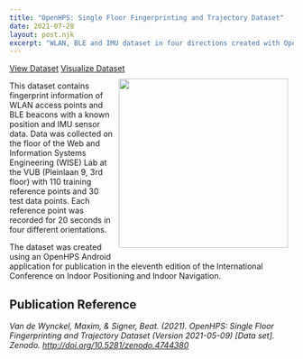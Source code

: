 ```yaml
---
title: "OpenHPS: Single Floor Fingerprinting and Trajectory Dataset"
date: 2021-07-28
layout: post.njk
excerpt: "WLAN, BLE and IMU dataset in four directions created with OpenHPS."
---
```

<div class="btn-header">
<a href="https://zenodo.org/record/4744380#.YQCLYY4zaUk" class="btn btn-red"><i class="fa fa-database"></i>View Dataset</a>
<a href="https://observablehq.com/@openhps/openhps-fingerprinting-dataset-overview" class="btn btn-green"><i class="fa fa-eye"></i>Visualize Dataset</a>
</div>

<img align="right" src="../datapoints.svg" style="width: 300px; margin: 10px;">

This dataset contains fingerprint information of WLAN access points and BLE beacons with a known
position and IMU sensor data. Data was collected on the floor of the Web and Information Systems Engineering (WISE) Lab at the VUB (Pleinlaan 9, 3rd floor) with 110 training reference points and 30 test data points. Each reference point was recorded for 20 seconds in four different orientations.

The dataset was created using an OpenHPS Android application for publication in the eleventh edition of the International Conference on Indoor Positioning and Indoor Navigation.

## Publication Reference
*Van de Wynckel, Maxim, & Signer, Beat. (2021). OpenHPS: Single Floor Fingerprinting and Trajectory Dataset (Version 2021-05-09) [Data set]. Zenodo. http://doi.org/10.5281/zenodo.4744380*